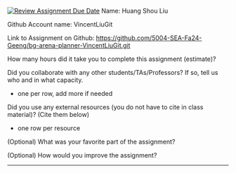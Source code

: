 [![Review Assignment Due Date](https://classroom.github.com/assets/deadline-readme-button-22041afd0340ce965d47ae6ef1cefeee28c7c493a6346c4f15d667ab976d596c.svg)](https://classroom.github.com/a/0xloH2Pu)
Name: Huang Shou Liu

Github Account name: VincentLiuGit

Link to Assignment on Github: https://github.com/5004-SEA-Fa24-Geeng/bg-arena-planner-VincentLiuGit.git

How many hours did it take you to complete this assignment (estimate)?

Did you collaborate with any other students/TAs/Professors? If so, tell us who and in what
capacity.

* one per row, add more if needed
  
Did you use any external resources (you do not have to cite in class material)? (Cite them below)

* one row per resource


(Optional) What was your favorite part of the assignment?

(Optional) How would you improve the assignment?

---
